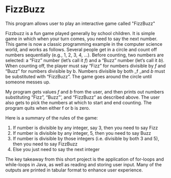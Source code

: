 # FizzBuzz

This program allows user to play an interactive game called "FizzBuzz"

Fizzbuzz is a fun game played generally by school children. It is simple game in which when your turn comes, you need to say the next number. This game is now a classic programming example in the computer science world, and works as follows. Several people get in a circle and count off numbers sequentially (e.g., 1, 2, 3, 4, ...). Before counting, two numbers are selected: a “Fizz” number (let’s call it _f_) and a “Buzz” number (let’s call it _b_). When counting off, the player must say “Fizz” for numbers divisible by _f_ and “Buzz” for numbers divisible by b. Numbers divisible by both _f _and _b_ must be substituted with “FizzBuzz”. The game goes around the circle until someone messes up.

My program gets values _f_ and _b_ from the user, and then prints out numbers substituting “Fizz”, “Buzz”’, and “FizzBuzz” as described above. The user also gets to pick the numbers at which to start and end counting. The program quits when either f or b is zero.

Here is a summary of the rules of the game:
1. If number is divisible by any integer, say 3, then you need to say Fizz
2. If number is divisible by any integer, 5, then you need to say Buzz
3. If number is divisible by those integers (i.e. divisible by both 3 and 5), then you need to say FizzBuzz
4. Else you just need to say the next integer

The key takeaway from this short project is the application of for-loops and while-loops in Java, as well as reading and storing user input. Many of the outputs are printed in tabular format to enhance user experience.

